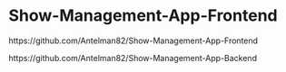 # Show-Management-App-Frontend

<p>https://github.com/Antelman82/Show-Management-App-Frontend</p>
<p>https://github.com/Antelman82/Show-Management-App-Backend</p>
